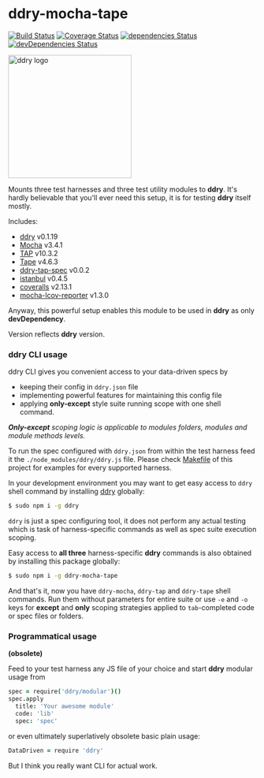 # ddry-mocha-tape

[![Build Status](https://travis-ci.org/ddry/ddry-mocha-tape.svg?branch=master)](https://travis-ci.org/ddry/ddry-mocha-tape) [![Coverage Status](https://coveralls.io/repos/github/ddry/ddry-mocha-tape/badge.svg?branch=master)](https://coveralls.io/github/ddry/ddry-mocha-tape?branch=master) [![dependencies Status](https://david-dm.org/ddry/ddry-mocha-tape/status.svg)](https://david-dm.org/ddry/ddry-mocha-tape) [![devDependencies Status](https://david-dm.org/ddry/ddry-mocha-tape/dev-status.svg)](https://david-dm.org/ddry/ddry-mocha-tape?type=dev)

<img src="https://cloud.githubusercontent.com/assets/5163953/22628172/6b91f120-ebe0-11e6-8456-0f5b2dc3a553.png" alt="ddry logo" width="250">

Mounts three test harnesses and three test utility modules to **ddry**. It's hardly believable that you'll ever need this setup, it is for testing **ddry** itself mostly.

Includes:

- [ddry](https://www.npmjs.com/package/ddry) v0.1.19
- [Mocha](https://www.npmjs.com/package/mocha) v3.4.1
- [TAP](https://www.npmjs.com/package/tap) v10.3.2
- [Tape](https://www.npmjs.com/package/tape) v4.6.3
- [ddry-tap-spec](https://www.npmjs.com/package/ddry-tap-spec) v0.0.2
- [istanbul](https://www.npmjs.com/package/istanbul) v0.4.5
- [coveralls](https://www.npmjs.com/package/coveralls) v2.13.1
- [mocha-lcov-reporter](https://www.npmjs.com/package/mocha-lcov-reporter) v1.3.0

Anyway, this powerful setup enables this module to be used in **ddry** as only **devDependency**.

Version reflects **ddry** version.

### ddry CLI usage

ddry CLI gives you convenient access to your data-driven specs by
- keeping their config in `ddry.json` file
- implementing powerful features for maintaining this config file
- applying **only-except** style suite running scope with one shell command. 

_**Only-except** scoping logic is applicable to modules folders, modules and module methods levels._

To run the spec configured with `ddry.json` from within the test harness feed it the `./node_modules/ddry/ddry.js` file. Please check [Makefile](https://github.com/ddry/ddry-mocha-tape/blob/master/Makefile) of this project for examples for every supported harness.

In your development environment you may want to get easy access to `ddry` shell command by installing [ddry](https://www.npmjs.com/package/ddry) globally:

```sh
$ sudo npm i -g ddry
```

`ddry` is just a spec configuring tool, it does not perform any actual testing which is task of harness-specific commands as well as spec suite execution scoping.

Easy access to **all three** harness-specific **ddry** commands is also obtained by installing this package globally:

```sh
$ sudo npm i -g ddry-mocha-tape
```

And that's it, now you have `ddry-mocha`, `ddry-tap` and `ddry-tape` shell commands. Run them without parameters for entire suite or use `-e` and `-o` keys for **except** and **only** scoping strategies applied to `tab`-completed code or spec files or folders.

### Programmatical usage
**(obsolete)**

Feed to your test harness any JS file of your choice and start **ddry** modular usage from

```coffee
spec = require('ddry/modular')()
spec.apply
  title: 'Your awesome module'
  code: 'lib'
  spec: 'spec'
```

or even ultimately superlatively obsolete basic plain usage:
```coffee
DataDriven = require 'ddry'
```

But I think you really want CLI for actual work.
